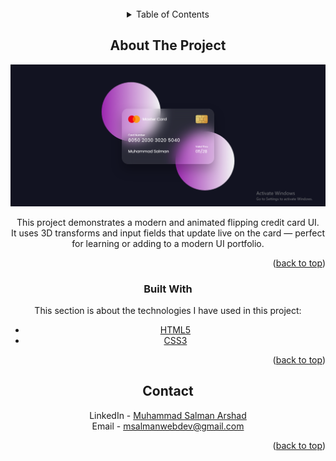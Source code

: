 <div id="top"></div>

<br />
<div align="center">

<!-- TABLE OF CONTENTS -->
<details>
  <summary>Table of Contents</summary>
  <ol>
    <li>
      <a href="#about-the-project">About The Project</a>
      <ul>
        <li><a href="#built-with">Built With</a></li>
      </ul>
    </li>
  </ol>
</details>



<!-- ABOUT THE PROJECT -->
## About The Project

<img src="Flipping%20Credit%20Card/images/screenshot.PNG" alt="Screenshot" width="700"/>

This project demonstrates a modern and animated flipping credit card UI.  
It uses 3D transforms and input fields that update live on the card — perfect for learning or adding to a modern UI portfolio.

<p align="right">(<a href="#top">back to top</a>)</p>



### Built With

This section is about the technologies I have used in this project:

* [HTML5](https://html5.org/)
* [CSS3](https://css3.com/)

<p align="right">(<a href="#top">back to top</a>)</p>


<!-- CONTACT -->
## Contact

LinkedIn - [Muhammad Salman Arshad](https://www.linkedin.com/in/muhammad-salmanarshad/)  
Email - [msalmanwebdev@gmail.com](mailto:msalmanwebdev@gmail.com)

<p align="right">(<a href="#top">back to top</a>)</p>
